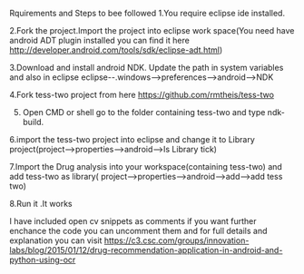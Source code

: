 Rquirements and Steps to bee followed
1.You require eclipse ide installed.

2.Fork the project.Import the project into eclipse work space(You need have android ADT plugin installed you can find it here http://developer.android.com/tools/sdk/eclipse-adt.html)

3.Download and install android NDK. Update the path in system variables and also in eclipse eclipse--.windows-->preferences-->android-->NDK

4.Fork tess-two project from here https://github.com/rmtheis/tess-two

5. Open CMD or shell go to the folder containing tess-two and type ndk-build.

6.import the tess-two project into eclipse and change it to Library project(project-->properties-->android-->Is Library tick)

7.Import the Drug analysis into your workspace(containing tess-two) and add tess-two as library( project-->properties-->android-->add-->add tess two)

8.Run it .It works


I have included open cv snippets as comments if you want further enchance the code you can uncomment them and for full details and explanation you can visit https://c3.csc.com/groups/innovation-labs/blog/2015/01/12/drug-recommendation-application-in-android-and-python-using-ocr  
